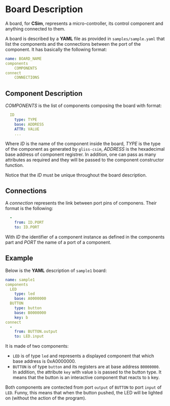 # Board Description

A board, for **CSim**, represents a micro-controller, its control component and anything connected to them.

A board is described by a **YAML** file as provided in `samples/sample.yaml` that list the components and the connections between the port of the component. It has basically the following format:

```yaml
name: BOARD_NAME
components
	COMPONENTS
connect
	CONNECTIONS
```


## Component Description

_COMPONENTS_ is the list of components composing the board with format:

```yaml
  ID
    type: TYPE
    base: ADDRESS
    ATTR: VALUE
    ...
```

Where _ID_ is the name of the component inside the board, _TYPE_ is the type of the component as generated by `gliss-csim`, _ADDRESS_ is the hexadecimal base address of component registrer. In addition, one can pass as many attributes as required and they will be passed to the component constructor function.

Notice that the _ID_ must be unique throughout the board description.



## Connections

A _connection_ represents the link between port pins of componens. Their format is the following:

```yaml
  -
    from: ID.PORT
    to: ID.PORT
```

With _ID_ the identifier of a component instance as defined in the components part and _PORT_ the name of a port of a component.


## Example

Below is the **YAML** description of `sample1` board:

```yaml
name: sample1
components
  LED
    type: led
    base: A0000000
  BUTTON
    type: button
    base: B0000000
    key: b
connect
  -
    from: BUTTON.output
    to: LED.input
```

It is made of two components:

* `LED` is of type `led` and represents a displayed component that which base address is 0xA0000000.
* `BUTTON` is of type `button` and its registers are at base address `B0000000`. In addition, the attribute `key` with value `b` is passed to the button type. It means that the button is an interactive component that reacts to `b` key.

Both components are contected from port `output` of `BUTTON` to port `input` of `LED`. Funny, this means that when the button pushed, the LED will be lighted on (without the action of the program).

